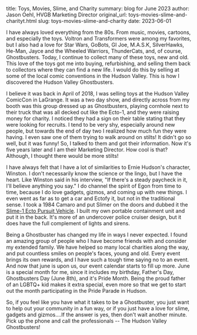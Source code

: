 title: Toys, Movies, Slime, and Charity
summary: blog for June 2023
author: Jason Oehl, HVGB Marketing Director
original_url: toys-movies-slime-and-charityt.html
slug: toys-movies-slime-and-charity
date: 2023-06-01

I have always loved everything from the 80s. From music, movies, cartoons, and especially the toys. Voltron and Transformers were among my favorites, but I also had a love for Star Wars, GoBots, GI Joe, M.A.S.K, SilverHawks, He-Man, Jayce and the Wheeled Warriors, ThunderCats, and, of course, Ghostbusters. Today, I continue to collect many of these toys, new and old. This love of the toys got me into buying, refurbishing, and selling them back to collectors where they can find a new life. I would do this by selling at some of the local comic conventions in the Hudson Valley. This is how I discovered the Hudson Valley Ghostbusters.

I believe it was back in April of 2018, I was selling toys at the Hudson Valley ComicCon in LaGrange. It was a two day show, and directly across from my booth was this group dressed up as Ghostbusters, playing cornhole next to their truck that was all decked out like the Ecto-1, and they were raising money for charity. I noticed they had a sign on their table stating that they were looking for recruits. I tend to be very shy, especially around new people, but towards the end of day two I realized how much fun they were having. I even saw one of them trying to walk around on stilts! It didn't go so well, but it was funny! So, I talked to them and got their information. Now it's five years later and I am their Marketing Director. How cool is that? Although, I thought there would be more stilts!

I have always felt that I have a lot of similarities to Ernie Hudson's character, Winston. I don't necessarily know the science or the lingo, but I have the heart. Like Winston said in his interview, "If there's a steady paycheck in it, I'll believe anything you say." I do channel the spirit of Egon from time to time, because I do love gadgets, gizmos, and coming up with new things. I even went as far as to get a car and Ectofy it, but not in the traditional sense. I took a 1984 Camaro and put Slimer on the doors and dubbed it the [Slime-1 Ecto Pursuit Vehicle]({filename}../pages/ecto_pursuit.markdown). I built my own portable containment unit and put it in the back. It's more of an undercover police cruiser design, but it does have the full complement of lights and sirens.

Being a Ghostbuster has changed my life in ways I never expected. I found an amazing group of people who I have become friends with and consider my extended family. We have helped so many local charities along the way, and put countless smiles on people's faces, young and old. Every event brings its own rewards, and I have such a tough time saying no to an event. And now that june is upon us, our event calendar starts to fill up more. June is a special month for me, since it includes my birthday, Father's Day, Ghostbusters Day (June 8th), and it's Pride Month. Being the proud father of an LGBTQ+ kid makes it extra special, even more so that we get to start out the month participating in the Pride Parade in Hudson.

So, if you feel like you have what it takes to be a Ghostbuster, you just want to help out your community in a fun way, or if you just have a love for slime, gadgets and gizmos....If the answer is yes, then don't wait another minute. Pick up the phone and call the professionals -- The Hudson Valley Ghostbusters!

